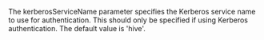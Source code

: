 The kerberosServiceName parameter specifies the Kerberos service name to use for authentication. This should only be specified if using Kerberos authentication. The default value is 'hive'.